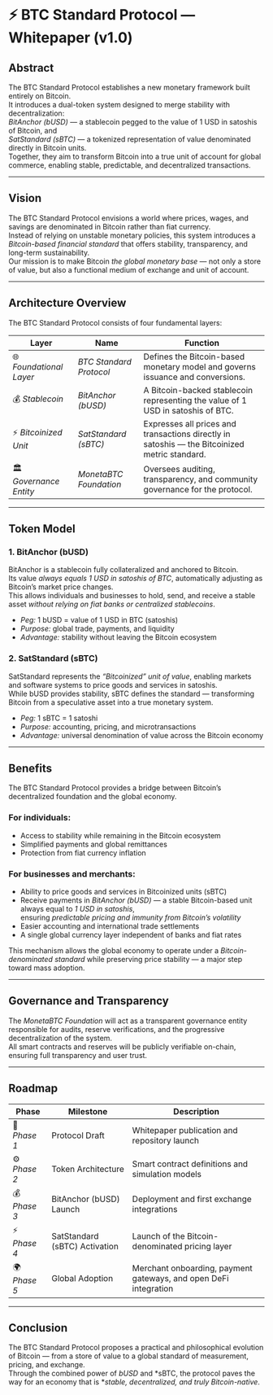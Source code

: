 # ⚡ BTC Standard Protocol — Whitepaper (v1.0)

## Abstract
The BTC Standard Protocol establishes a new monetary framework built entirely on Bitcoin.  
It introduces a dual-token system designed to merge stability with decentralization:  
*BitAnchor (bUSD)* — a stablecoin pegged to the value of 1 USD in satoshis of Bitcoin, and  
*SatStandard (sBTC)* — a tokenized representation of value denominated directly in Bitcoin units.  
Together, they aim to transform Bitcoin into a true unit of account for global commerce, enabling stable, predictable, and decentralized transactions.

---

## Vision
The BTC Standard Protocol envisions a world where prices, wages, and savings are denominated in Bitcoin rather than fiat currency.  
Instead of relying on unstable monetary policies, this system introduces a *Bitcoin-based financial standard* that offers stability, transparency, and long-term sustainability.  
Our mission is to make Bitcoin *the global monetary base* — not only a store of value, but also a functional medium of exchange and unit of account.

---

## Architecture Overview
The BTC Standard Protocol consists of four fundamental layers:

| Layer | Name | Function |
|-------|------|-----------|
| 🌐 *Foundational Layer* | *BTC Standard Protocol* | Defines the Bitcoin-based monetary model and governs issuance and conversions. |
| 💰 *Stablecoin* | *BitAnchor (bUSD)* | A Bitcoin-backed stablecoin representing the value of 1 USD in satoshis of BTC. |
| ⚡ *Bitcoinized Unit* | *SatStandard (sBTC)* | Expresses all prices and transactions directly in satoshis — the Bitcoinized metric standard. |
| 🏛 *Governance Entity* | *MonetaBTC Foundation* | Oversees auditing, transparency, and community governance for the protocol. |

---

## Token Model

### 1. BitAnchor (bUSD)
BitAnchor is a stablecoin fully collateralized and anchored to Bitcoin.  
Its value *always equals 1 USD in satoshis of BTC*, automatically adjusting as Bitcoin’s market price changes.  
This allows individuals and businesses to hold, send, and receive a stable asset *without relying on fiat banks or centralized stablecoins*.  

- *Peg:* 1 bUSD = value of 1 USD in BTC (satoshis)  
- *Purpose:* global trade, payments, and liquidity  
- *Advantage:* stability without leaving the Bitcoin ecosystem  

### 2. SatStandard (sBTC)
SatStandard represents the *“Bitcoinized” unit of value*, enabling markets and software systems to price goods and services in satoshis.  
While bUSD provides stability, sBTC defines the standard — transforming Bitcoin from a speculative asset into a true monetary system.  

- *Peg:* 1 sBTC = 1 satoshi  
- *Purpose:* accounting, pricing, and microtransactions  
- *Advantage:* universal denomination of value across the Bitcoin economy  

---

## Benefits

The BTC Standard Protocol provides a bridge between Bitcoin’s decentralized foundation and the global economy.  

### For individuals:
- Access to stability while remaining in the Bitcoin ecosystem  
- Simplified payments and global remittances  
- Protection from fiat currency inflation  

### For businesses and merchants:
- Ability to price goods and services in Bitcoinized units (sBTC)  
- Receive payments in *BitAnchor (bUSD)* — a stable Bitcoin-based unit always equal to *1 USD in satoshis*,  
  ensuring *predictable pricing and immunity from Bitcoin’s volatility*  
- Easier accounting and international trade settlements  
- A single global currency layer independent of banks and fiat rates  

This mechanism allows the global economy to operate under a *Bitcoin-denominated standard* while preserving price stability — a major step toward mass adoption.

---

## Governance and Transparency
The *MonetaBTC Foundation* will act as a transparent governance entity responsible for audits, reserve verifications, and the progressive decentralization of the system.  
All smart contracts and reserves will be publicly verifiable on-chain, ensuring full transparency and user trust.

---

## Roadmap

| Phase | Milestone | Description |
|-------|------------|-------------|
| 🧱 *Phase 1* | Protocol Draft | Whitepaper publication and repository launch |
| ⚙ *Phase 2* | Token Architecture | Smart contract definitions and simulation models |
| 💰 *Phase 3* | BitAnchor (bUSD) Launch | Deployment and first exchange integrations |
| ⚡ *Phase 4* | SatStandard (sBTC) Activation | Launch of the Bitcoin-denominated pricing layer |
| 🌍 *Phase 5* | Global Adoption | Merchant onboarding, payment gateways, and open DeFi integration |

---

## Conclusion
The BTC Standard Protocol proposes a practical and philosophical evolution of Bitcoin — from a store of value to a global standard of measurement, pricing, and exchange.  
Through the combined power of *bUSD* and *sBTC, the protocol paves the way for an economy that is **stable, decentralized, and truly Bitcoin-native*.
